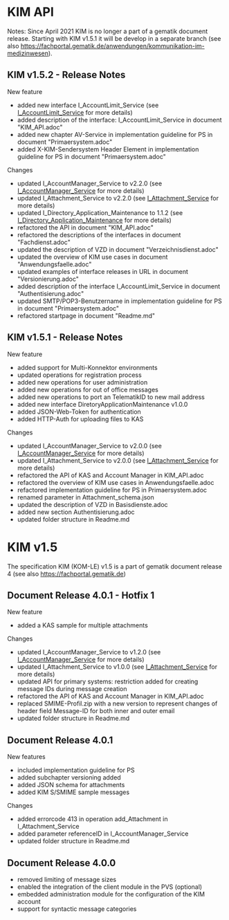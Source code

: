 # KIM API

Notes: Since April 2021 KIM is no longer a part of a gematik document release. Starting with KIM v1.5.1 it will be develop in a separate branch (see also https://fachportal.gematik.de/anwendungen/kommunikation-im-medizinwesen). 

## KIM v1.5.2 - Release Notes 

New feature 
- added new interface I_AccountLimit_Service (see [I_AccountLimit_Service](https://github.com/gematik/api-kim/blob/master/src/openapi/AccountLimit.yaml) for more details)
- added description of the interface: I_AccountLimit_Service in document "KIM_API.adoc"
- added new chapter AV-Service in implementation guideline for PS in document "Primaersystem.adoc"
- added X-KIM-Sendersystem Header Element in implementation guideline for PS in document "Primaersystem.adoc"

Changes 
- updated I_AccountManager_Service to v2.2.0 (see [I_AccountManager_Service](https://github.com/gematik/api-kim/blob/master/src/openapi/AccountManager.yaml) for more details)
- updated I_Attachment_Service to v2.2.0 (see [I_Attachment_Service](https://github.com/gematik/api-kim/blob/master/src/openapi/AttachmentService.yaml) for more details)
- updated I_Directory_Application_Maintenance to 1.1.2 (see [I_Directory_Application_Maintenance](https://github.com/gematik/api-kim/blob/master/src/openapi/DirectoryApplicationMaintenance.yaml) for more details)
- refactored the API in document "KIM_API.adoc"
- refactored the descriptions of the interfaces in document "Fachdienst.adoc"
- updated the description of VZD in document "Verzeichnisdienst.adoc"
- updated the overview of KIM use cases in document "Anwendungsfaelle.adoc"
- updated examples of interface releases in URL in document "Versionierung.adoc"
- added description of the interface I_AccountLimit_Service in document "Authentisierung.adoc"
- updated SMTP/POP3-Benutzername in implementation guideline for PS in document "Primaersystem.adoc"
- refactored startpage in document "Readme.md"

## KIM v1.5.1 - Release Notes 

New feature 
- added support for Multi-Konnektor environments 
- updated operations for registration process 
- added new operations for user administration 
- added new operations for out of office messages
- added new operations to port an TelematikID to new mail address 
- added new interface DiretoryApplicationMaintenance v1.0.0 
- added JSON-Web-Token for authentication 
- added HTTP-Auth for uploading files to KAS 

Changes 
- updated I_AccountManager_Service to v2.0.0 (see [I_AccountManager_Service](https://github.com/gematik/api-kim/blob/master/src/openapi/AccountManager.yaml) for more details) 
- updated I_Attachment_Service to v2.0.0 (see [I_Attachment_Service](https://github.com/gematik/api-kim/blob/master/src/openapi/AttachmentService.yaml) for more details) 
- refactored the API of KAS and Account Manager in KIM_API.adoc 
- refactored the overview of KIM use cases in Anwendungsfaelle.adoc 
- refactored implementation guideline for PS in Primaersystem.adoc
- renamed parameter in Attachment_schema.json 
- updated the description of VZD in Basisdienste.adoc 
- added new section Authentisierung.adoc 
- updated folder structure in Readme.md

# KIM v1.5

The specification KIM (KOM-LE) v1.5 is a part of gematik document release 4 
(see also https://fachportal.gematik.de)

## Document Release 4.0.1 - Hotfix 1

New feature
- added a KAS sample for multiple attachments

Changes
- updated I_AccountManager_Service to v1.2.0 (see [I_AccountManager_Service](https://github.com/gematik/api-kim/blob/master/src/openapi/AccountManager.yaml) for more details)
- updated I_Attachment_Service to v1.0.0 (see [I_Attachment_Service](https://github.com/gematik/api-kim/blob/master/src/openapi/AttachmentService.yaml) for more details)
- updated API for primary systems: restriction added for creating message IDs during message creation
- refactored the API of KAS and Account Manager in KIM_API.adoc
- replaced SMIME-Profil.zip with a new version to represent changes of header field Message-ID for both inner and outer email
- updated folder structure in Readme.md

## Document Release 4.0.1

New features

- included implementation guideline for PS
- added subchapter versioning added
- added JSON schema for attachments
- added KIM S/SMIME sample messages

Changes

- added errorcode 413 in operation add_Attachment in I_Attachment_Service
- added parameter referenceID in I_AccountManager_Service
- updated folder structure in Readme.md

## Document Release 4.0.0

- removed limiting of message sizes
- enabled the integration of the client module in the PVS (optional)
- embedded administration module for the configuration of the KIM account
- support for syntactic message categories
